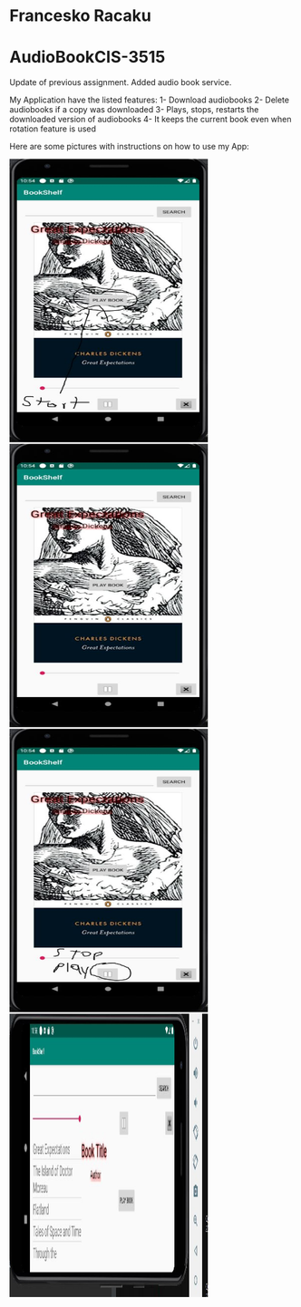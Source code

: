 # Francesko Racaku
# AudioBookCIS-3515 
Update of previous assignment. Added audio book service.

My Application have the listed features:
1- Download audiobooks
2- Delete audiobooks if a copy was downloaded
3- Plays, stops, restarts the downloaded version of audiobooks
4- It keeps the current book even when rotation feature is used

Here are some pictures with instructions on how to use my App:

<img src="0.JPG" height="500" width="350">

<img src="1.jpg" height="500" width="350">

<img src="2.jpg" height="500" width="350">

<img src="3.jpg" height="500" width="350">
